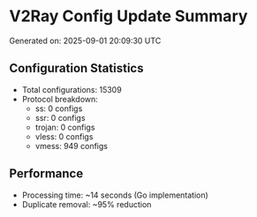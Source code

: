 # V2Ray Config Update Summary
Generated on: 2025-09-01 20:09:30 UTC

## Configuration Statistics
- Total configurations: 15309
- Protocol breakdown:
  - ss: 0 configs
  - ssr: 0 configs
  - trojan: 0 configs
  - vless: 0 configs
  - vmess: 949 configs

## Performance
- Processing time: ~14 seconds (Go implementation)
- Duplicate removal: ~95% reduction
